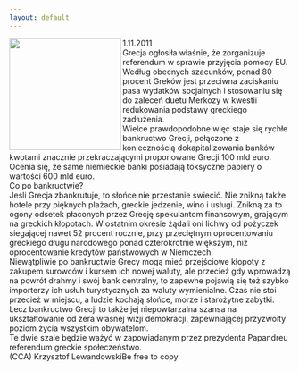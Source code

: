 ```yaml
---
layout: default
---
```

<img src="{{site.baseurl}}\articles\pictures\465.grecjaview.jpg" align="left" HSPACE=”50” VSPACE=”50” width="200"><!--86--><p>
1.11.2011<br>Grecja ogłosiła właśnie, że zorganizuje referendum w sprawie przyjęcia pomocy EU.<br>Według obecnych szacunków, ponad 80 procent Greków jest przeciwna zaciskaniu pasa wydatków socjalnych i stosowaniu się do zaleceń duetu Merkozy w kwestii redukowania podstawy greckiego zadłużenia.<br>Wielce prawdopodobne więc staje się rychłe bankructwo Grecji, połączone z koniecznością dokapitalizowania banków kwotami znacznie przekraczającymi proponowane Grecji 100 mld euro. Ocenia się, że same niemieckie banki posiadają toksyczne papiery o wartości 600 mld euro.<br>Co po bankructwie?<br>Jeśli Grecja zbankrutuje, to słońce nie przestanie świecić. Nie znikną także hotele przy pięknych plażach, greckie jedzenie, wino i usługi. Znikną za to ogony odsetek płaconych przez Grecję spekulantom finansowym, grającym na greckich kłopotach. W ostatnim okresie żądali oni lichwy od pożyczek siegającej nawet 52 procent rocznie, przy przeciętnym oprocentowaniu greckiego długu narodowego ponad czterokrotnie większym, niż oprocentowanie kredytów państwowych w Niemczech.<br>Niewątpliwie po bankructwie Grecy mogą mieć przejściowe kłopoty z zakupem surowców i kursem ich nowej waluty, ale przecież gdy wprowadzą na powrót drahmy i swój bank centralny, to zapewne pojawią się też szybko importerzy ich usłuh turystycznych za waluty wymienialne. Czas nie stoi przecież w miejscu, a ludzie kochają słońce, morze i starożytne zabytki.<br>Lecz bankructwo Grecji to także jej niepowtarzalna szansa na ukształtowanie od zera własnej wizji demokracji, zapewniającej przyzwoity poziom życia wszystkim obywatelom.<br>Te dwie szale będzie ważyć w zapowiadanym przez prezydenta Papandreu referendum greckie społeczeństwo.<br>(CCA) Krzysztof LewandowskiBe free to copy<br></p>
